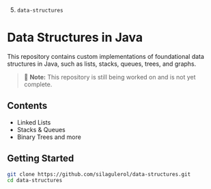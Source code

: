 
5. `data-structures`

# Data Structures in Java

This repository contains custom implementations of foundational data structures in Java, such as lists, stacks, queues, trees, and graphs.

> 🚧 **Note:** This repository is still being worked on and is not yet complete.

## Contents
- Linked Lists
- Stacks & Queues
- Binary Trees and more

## Getting Started
```bash
git clone https://github.com/silagulerol/data-structures.git
cd data-structures
